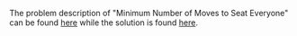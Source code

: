 The problem description of "Minimum Number of Moves to Seat Everyone" can be found [here](https://leetcode.com/problems/minimum-number-of-moves-to-seat-everyone/) while the solution is found [here](https://github.com/aurimas13/Solutions-To-Problems/blob/main/LeetCode/Python%20Solutions/Minimum%20Number%20of%20Moves%20to%20Seat%20Everyone/minimum.py).

